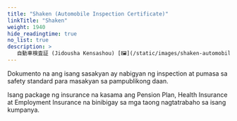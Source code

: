 ```yaml
---
title: "Shaken (Automobile Inspection Certificate)"
linkTitle: "Shaken"
weight: 1940
hide_readingtime: true
no_list: true
description: >
   自動車検査証 (Jidousha Kensashou) [🖼](/static/images/shaken-automobile-inspection-certificate.jpg)
---
```

Dokumento na ang isang sasakyan ay nabigyan ng inspection at pumasa sa safety standard para masakyan sa pampublikong daan. 

Isang package ng insurance na kasama ang Pension Plan, Health Insurance at Employment Insurance na binibigay sa mga taong nagtatrabaho sa isang kumpanya.